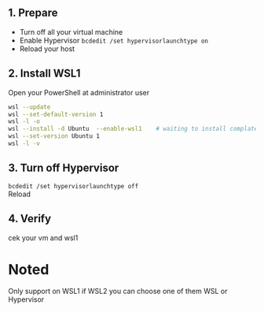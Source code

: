 ## 1. Prepare
- Turn off all your virtual machine
- Enable Hypervisor `bcdedit /set hypervisorlaunchtype on`
- Reload your host

## 2. Install WSL1
Open your PowerShell at administrator user
````bash
wsl --update
wsl --set-default-version 1
wsl -l -o
wsl --install -d Ubuntu  --enable-wsl1    # waiting to install complate and setup upto you can run command `pwd`
wsl --set-version Ubuntu 1
wsl -l -v
````

## 3. Turn off Hypervisor
`bcdedit /set hypervisorlaunchtype off` <br>
Reload

## 4. Verify
cek your vm and wsl1

# Noted
Only support on WSL1 if WSL2 you can choose one of them WSL or Hypervisor
